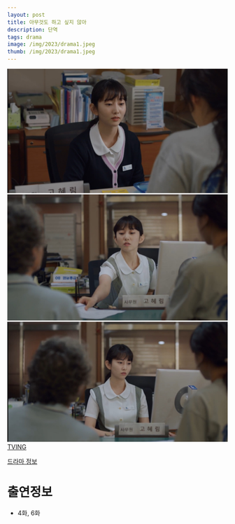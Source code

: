 ```yaml
---
layout: post
title: 아무것도 하고 싶지 않아
description: 단역
tags: drama
image: /img/2023/drama1.jpeg
thumb: /img/2023/drama1.jpeg
---
```


![](../img/2023/drama1.jpeg)
![](../img/2023/drama2.jpeg)
![](../img/2023/drama3.jpeg)
[TVING](https://www.tving.com/contents/P001670361?utm_source=Naver&utm_medium=Organic&utm_campaign=SERP)

[드라마 정보](https://search.naver.com/search.naver?where=nexearch&sm=top_sug.pre&fbm=0&acr=1&acq=%EC%95%84%EB%AC%B4%EA%B2%83%E3%84%B7&qdt=0&ie=utf8&query=%EC%95%84%EB%AC%B4%EA%B2%83%EB%8F%84+%ED%95%98%EA%B3%A0+%EC%8B%B6%EC%A7%80+%EC%95%8A%EC%95%84)

# 출연정보
- 4화, 6화